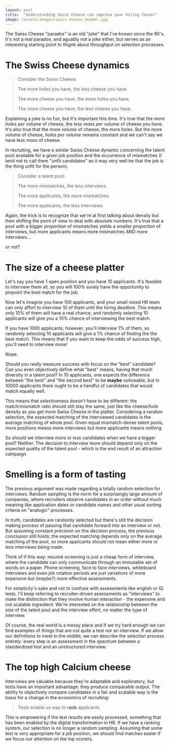 ```yaml
---
layout: post
title:  "Understanding Swiss Cheese can improve your hiring funnel"
image: /assets/images/swiss-cheese_header.jpg
---
```


The Swiss Cheese "paradox" is an old "joke" that I've known since the 90's. It's
not a real paradox, and aguably not a joke either, but serves as an interesting
starting point to thignk about throughput on selection processes.

# The Swiss Cheese dynamics

> Consider the Swiss Cheese:
>
>The more holes you have, the less cheese you have.
>
>The more cheese you have, the more holes you have.
>
>The more cheese you have, the less cheese you have.

Explaining a joke is no fun, but it's important this time. It's true that the
more *holes per volume* of cheese, the less *mass per volume* of cheese you
have. It's also true that the more *volume* of cheese, the more holes. But the
more *volume* of cheese, *holes per volume* remains constant and we can't say we
have less *mass* of cheese.

In recruiting, we have a similar Swiss Cheese dynamic concerning the talent pool
available for a given job position and the occurrence of mismatches (I tend not
to call them "unfit candidates" as it may very well be that the job is the thing
unfit for the person).

> Consider a talent pool:
>
> The more mismatches, the less interviews.
>
> The more applicants, the more mismatches.
>
> The more applicants, the less interviews.

Again, the trick is to recognize that we're at first talking about density but
then shifting the point of view to deal with absolute numbers. It's true that a
pool with a bigger *proportion* of mismatches yields a smaller *proportion* of
interviews, but more applicants means more mismatches AND more interviews...

or not?

# The size of a cheese platter

Let's say you have 1 open position and you have 10 applicants. It's feasible to
interview them all, so you will 100% surely have the opportunity to pinpoint the
best match for the job.

Now let's imagine you have 100 applicants, and your small-sized HR team can only
affort to interview 10 of them until the hiring deadline. This means only 10% of
them will have a real chance, and randomly selecting 10 applicants will give you
a 10% chance of interviewing the best match.

If you have 1000 applicants, however, you'll interview 1% of them, so randomly
selecting 10 applicants will give a 1% chance of finding the the best match.
This means that if you want to keep the odds of success high, you'll need to
interview more!

Nope.

Should you really measure success with focus on the "best" candidate? Can you
even objectively define what "best" means, having that much diversity in a
talent pool? In 10 applicants, one expects the difference between "the best" and
"the second best" to be **maybe** noticeable, but in 10000 applicants there
ought to be a handful of candidates that would match equally well.

This means that selectiveness doesn't have to be different: the match/mismatch
ratio should still stay the same, just like the cheese/hole density as you get
more Swiss Cheese in the platter. Considering a random selection, the expected
matching of the interviewed candidates is the average matching of whole pool.
Given equal mismatch-dense talent pools, more positions means more interviews
but more applicants means nothing.

So should we interview more or less candidates when we have a bigger pool?
Neither. The decision to interview more should depend only on the expected
quality of the talent pool - which is the end result of an attraction campaign.

# Smelling is a form of tasting

The previous argument was made regarding a totally random selection for
interviews. Random sampling is the norm for a surprisingly large amount of
companies, where recruiters observe candidates in an order without much meaning
like application dates or candidate names and other usual sorting criteria on
"analogic" processes.

In truth, candidates are randomly selected but there's still the decision making
process of passing that candidate forward into an interview or not. But assuming
constant precision on this decision process, the previous conclusion still
holds: the expected matching depends only on the average matching of the pool,
so more applicants should not mean either more or less interviews being made.

Think of if this way: resumé screening is just a cheap form of interview, where
the candidate can only communicate through an immutable set of words on a paper.
Phone screening, face to face interviews, whiteboard interviews and even job
rotation periods are just variations of more expensive but (maybe?) more
effective assessments.

For simplicity's sake and not to confuse with assessments like english or IQ
tests, I'll keep referring to recruiter-driven assessments as "interviews" to
make the distinction that they involve human interaction - the expensive and not
scalable ingredient. We're interested on the relationship between the size of
the talent pool and the interview effort, no matter the type of interview.

Of course, the real world is a messy place and if we try hard enough we can find
examples of things that are not quite a test nor an interview. If we allow our
definitions to meet in the middle, we can describe the selection process
entirely: every step is an assessment in the spectrum between a standardized
test and an unstructured interview.

# The top high Calcium cheese

Interviews are valuable because they're adaptable and exploratory, but tests
have an important advantage: they produce comparable output. The ability to
objectively compare candidates in a fair and scalable way is the basis for a
change in the economics of recruiting:

> Tests enable us way to **rank** applicants

This is empowering if the test results are easily processed, something that has
been enabled by the digital transformation in HR. If we have a ranking system,
our selection is no longer a random sampling. Assuming that some test is very
appropriate for a job position, we should find matches easier if we focus our
attention on the top scorers.
